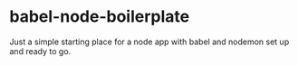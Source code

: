 # babel-node-boilerplate

Just a simple starting place for a node app with babel and nodemon set up and ready to go.
